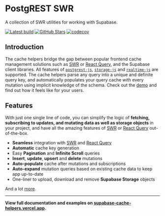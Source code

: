 # PostgREST SWR

A collection of SWR utilities for working with Supabase.

<a href="https://github.com/psteinroe/supabase-cache-helpers/actions/workflows/ci.yml"><img src="https://github.com/psteinroe/supabase-cache-helpers/actions/workflows/ci.yml/badge.svg?branch=main" alt="Latest build" target="\_parent"></a>
<a href="https://github.com/psteinroe/supabase-cache-helpers"><img src="https://img.shields.io/github/stars/psteinroe/supabase-cache-helpers.svg?style=social&amp;label=Star" alt="GitHub Stars" target="\_parent"></a>
[![codecov](https://codecov.io/gh/psteinroe/supabase-cache-helpers/branch/main/graph/badge.svg?token=SPMWSVBRGX)](https://codecov.io/gh/psteinroe/supabase-cache-helpers)

## Introduction

The cache helpers bridge the gap between popular frontend cache management solutions such as [SWR](https://swr.vercel.app) or [React Query](https://tanstack.com/query/latest), and the Supabase client libraries. All features of [`postgrest-js`](https://github.com/supabase/postgrest-js), [`storage-js`](https://github.com/supabase/storage-js) and [`realtime-js`](https://github.com/supabase/realtime-js) are supported. The cache helpers parse any query into a unique and definite query key, and automatically populates your query cache with every mutation using implicit knowledge of the schema. Check out the [demo](https://supabase-cache-helpers-swr.vercel.app/) and find out how it feels like for your users.

## Features

With just one single line of code, you can simplify the logic of **fetching, subscribing to updates, and mutating data as well as storage objects** in your project, and have all the amazing features of [SWR](https://swr.vercel.app) or [React Query](https://tanstack.com/query/latest) out-of-the-box.

- **Seamless** integration with [SWR](https://swr.vercel.app) and [React Query](https://tanstack.com/query/latest)
- **Automatic** cache key generation
- Easy **Pagination** and **Infinite Scroll** queries
- **Insert**, **update**, **upsert** and **delete** mutations
- **Auto-populate** cache after mutations and subscriptions
- **Auto-expand** mutation queries based on existing cache data to keep app up-to-date
- One-liner to upload, download and remove **Supabase Storage** objects

And a lot [more](https://supabase-cache-helpers.vercel.app).

---

**View full documentation and examples on [supabase-cache-helpers.vercel.app](https://supabase-cache-helpers.vercel.app).**
